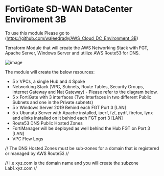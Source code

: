 # FortiGate SD-WAN DataCenter Enviroment 3B

To use this module Please go to (https://github.com/waleedrady/AWS_Cloud_DC_Environment_3B)

Terraform Module that will create the AWS Networking Stack with FGT, Apache Server, Windows Server and utilize AWS Route53 for DNS.


![image](https://user-images.githubusercontent.com/83562796/160910063-8fc92a7f-e136-457d-bff9-e9b5793938aa.png)


The module will create the below resources:

- 5 x VPCs, a single Hub and 4 Spoke
- Networking Stack (VPC, Subnets, Route Tables, Security Groups, Internet Gateway and Nat Gateway) - Please refer to the diagram below.
- 5 x FortiGate with 3 interfaces (Two Interfaces in two different Public Subnets and one in the Private subnets)
- 5 x Windows Server 2019 Behind each FGT Port 3 [LAN]
- 5 x Ubunutu Server with Apache installed, iperf, fzf, pydf, firefox, lynx and elinks installed on it behind each FGT port 3 [LAN]
- Route53 DNS Public Hosted Zones
- FortiManager will be deployed as well behind the Hub FGT on Port 3 [LAN]
- VPC Flow Logs


// The DNS Hosted Zones must be sub-zones for a domain that is registered or managed by AWS Route53 //

// i.e xyz.com is the domain name and you will create the subzone Lab1.xyz.com // 

